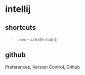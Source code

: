# intellij

## shortcuts

> `psvm` - create main()

## github

Preferences, Version Control, Github
